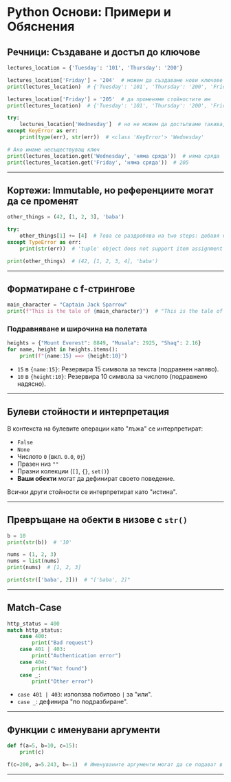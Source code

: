 # Python Основи: Примери и Обяснения

## Речници: Създаване и достъп до ключове

```python
lectures_location = {'Tuesday': '101', 'Thursday': '200'}

lectures_location['Friday'] = '204'  # можем да създаваме нови ключове
print(lectures_location)  # {'Tuesday': '101', 'Thursday': '200', 'Friday': '204'}

lectures_location['Friday'] = '205'  # да променяме стойностите им
print(lectures_location)  # {'Tuesday': '101', 'Thursday': '200', 'Friday': '205'}

try: 
    lectures_location['Wednesday']  # но не можем да достъпваме такива, които ги няма
except KeyError as err:
    print(type(err), str(err))  # <class 'KeyError'> 'Wednesday'

# Ако имаме несъществуващ ключ
print(lectures_location.get('Wednesday', 'няма сряда'))  # няма сряда
print(lectures_location.get('Friday', 'няма сряда'))  # 205
```

---

## Кортежи: Immutable, но референциите могат да се променят

```python
other_things = (42, [1, 2, 3], 'baba')

try:
    other_things[1] += [4]  # Това се раздробява на two steps: добавя към списъка и се опитва да присвои
except TypeError as err:
    print(str(err))  # 'tuple' object does not support item assignment

print(other_things)  # (42, [1, 2, 3, 4], 'baba')
```

---

## Форматиране с f-стрингове

```python
main_character = "Captain Jack Sparrow"
print(f"This is the tale of {main_character}")  # "This is the tale of Captain Jack Sparrow"
```

### Подравняване и широчина на полетата
```python
heights = {"Mount Everest": 8849, "Musala": 2925, "Shaq": 2.16}
for name, height in heights.items():
    print(f"{name:15} ==> {height:10}")
```
- `15` в `{name:15}`: Резервира 15 символа за текста (подравнен наляво).
- `10` в `{height:10}`: Резервира 10 символа за числото (подравнено надясно).

---

## Булеви стойности и интерпретация

В контекста на булевите операции като "лъжа" се интерпретират:
- `False`
- `None`
- Числото `0` (вкл. `0.0`, `0j`)
- Празен низ `""`
- Празни колекции (`[]`, `{}`, `set()`)
- **Ваши обекти** могат да дефинират своето поведение.

Всички други стойности се интерпретират като "истина".

---

## Превръщане на обекти в низове с `str()`

```python
b = 10
print(str(b))  # '10'

nums = (1, 2, 3)
nums = list(nums)
print(nums)  # [1, 2, 3]

print(str(['baba', 2]))  # "['baba', 2]"
```

---

## Match-Case

```python
http_status = 400
match http_status:
    case 400:
        print("Bad request")
    case 401 | 403:
        print("Authentication error")
    case 404:
        print("Not found")
    case _:
        print("Other error")
```
- `case 401 | 403`: използва побитово `|` за "или".
- `case _`: дефинира "по подразбиране".

---

## Функции с именувани аргументи

```python
def f(a=5, b=10, c=15):
    print(c)

f(c=200, a=5.243, b=-1)  # Именуваните аргументи могат да се подават в произволен ред
```

---
